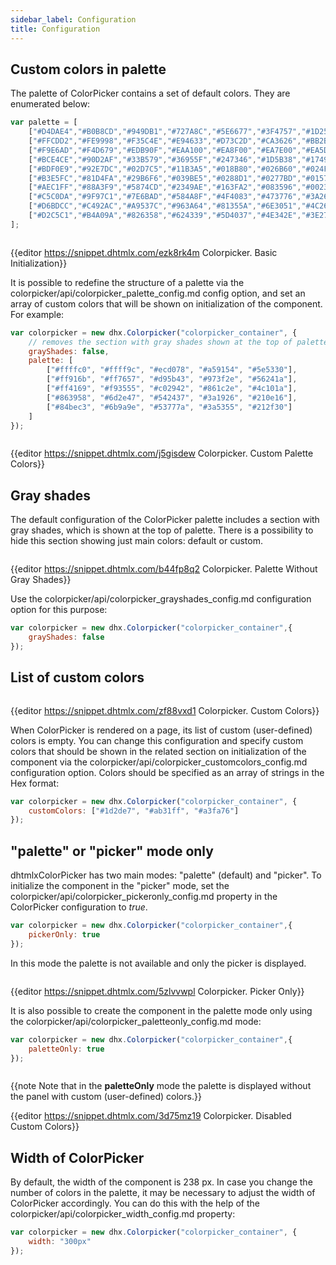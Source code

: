 ```yaml
---
sidebar_label: Configuration
title: Configuration
---          
```


Custom colors in palette
---------------------

The palette of ColorPicker contains a set of default colors. They are enumerated below:

~~~js
var palette = [
    ["#D4DAE4","#B0B8CD","#949DB1","#727A8C","#5E6677","#3F4757","#1D2534"],
    ["#FFCDD2","#FE9998","#F35C4E","#E94633","#D73C2D","#CA3626","#BB2B1A"],
    ["#F9E6AD","#F4D679","#EDB90F","#EAA100","#EA8F00","#EA7E00","#EA5D00"],
    ["#BCE4CE","#90D2AF","#33B579","#36955F","#247346","#1D5B38","#17492D"],
    ["#BDF0E9","#92E7DC","#02D7C5","#11B3A5","#018B80","#026B60","#024F43"],
    ["#B3E5FC","#81D4FA","#29B6F6","#039BE5","#0288D1","#0277BD","#01579B"],
    ["#AEC1FF","#88A3F9","#5874CD","#2349AE","#163FA2","#083596","#002381"],
    ["#C5C0DA","#9F97C1","#7E6BAD","#584A8F","#4F4083","#473776","#3A265F"],
    ["#D6BDCC","#C492AC","#A9537C","#963A64","#81355A","#6E3051","#4C2640"],
    ["#D2C5C1","#B4A09A","#826358","#624339","#5D4037","#4E342E","#3E2723"]
];
~~~

<img style="margin: 0px 0px 0px 20px; display: block;" src="colorpicker/default_palette.png" alt=""/>

{{editor    https://snippet.dhtmlx.com/ezk8rk4m	Colorpicker. Basic Initialization}}

It is possible to redefine the structure of a palette via the colorpicker/api/colorpicker_palette_config.md config option, and set an array of custom colors that will be shown on initialization of the component. 
For example:

~~~js
var colorpicker = new dhx.Colorpicker("colorpicker_container", {
    // removes the section with gray shades shown at the top of palette by default
    grayShades: false,
    palette: [
        ["#ffffc0", "#ffff9c", "#ecd078", "#a59154", "#5e5330"],
        ["#ff916b", "#ff7657", "#d95b43", "#973f2e", "#56241a"],
        ["#ff4169", "#f93555", "#c02942", "#861c2e", "#4c101a"],
        ["#863958", "#6d2e47", "#542437", "#3a1926", "#210e16"],
        ["#84bec3", "#6b9a9e", "#53777a", "#3a5355", "#212f30"]
    ]
});
~~~

<img style="margin: 0px 0px 0px 20px; display: block;" src="colorpicker/custom_palette.png" alt=""/>

{{editor    https://snippet.dhtmlx.com/j5gisdew	Colorpicker. Custom Palette Colors}}


Gray shades
-----------------------

The default configuration of the ColorPicker palette includes a section with gray shades, which is shown at the top of palette. There is a possibility to hide this section showing just main colors: default or custom.

<img style="margin: 0px 0px 0px 20px; display: block;" src="colorpicker/no_shades_palette.png" alt=""/>

{{editor    https://snippet.dhtmlx.com/b44fp8q2	Colorpicker. Palette Without Gray Shades}}

Use the colorpicker/api/colorpicker_grayshades_config.md configuration option for this purpose:

~~~js
var colorpicker = new dhx.Colorpicker("colorpicker_container",{
	grayShades: false
});
~~~

List of custom colors
---------------------

<img style="margin: 0px 0px 0px 20px; display: block;" src="colorpicker/custom_colors.png" alt=""/>

{{editor    https://snippet.dhtmlx.com/zf88vxd1	Colorpicker. Custom Colors}}

When ColorPicker is rendered on a page, its list of custom (user-defined) colors is empty. You can change this configuration and specify custom colors that should be shown in the related section on initialization of 
the component via the colorpicker/api/colorpicker_customcolors_config.md configuration option. Colors should be specified as an array of strings in the Hex format:

~~~js
var colorpicker = new dhx.Colorpicker("colorpicker_container", {
	customColors: ["#1d2de7", "#ab31ff", "#a3fa76"]
});
~~~

"palette" or "picker" mode only
--------------------

dhtmlxColorPicker has two main modes: "palette" (default) and "picker". To initialize the component in the "picker" mode, set the colorpicker/api/colorpicker_pickeronly_config.md property in the ColorPicker 
configuration to *true*.

~~~js
var colorpicker = new dhx.Colorpicker("colorpicker_container",{
	pickerOnly: true
});
~~~

In this mode the palette is not available and only the picker is displayed.

<img style="margin: 0px 0px 0px 20px; display: block;" src="colorpicker/picker_only.png" alt=""/>

{{editor    https://snippet.dhtmlx.com/5zlvvwpl	Colorpicker. Picker Only}}

It is also possible to create the component in the palette mode only using the colorpicker/api/colorpicker_paletteonly_config.md mode:

~~~js
var colorpicker = new dhx.Colorpicker("colorpicker_container",{
	paletteOnly: true
});
~~~

<img style="margin: 0px 0px 0px 20px; display: block;" src="colorpicker/palette_only.png" alt=""/>

{{note Note that in the **paletteOnly** mode the palette is displayed without the panel with custom (user-defined) colors.}}


{{editor    https://snippet.dhtmlx.com/3d75mz19	Colorpicker. Disabled Custom Colors}}


Width of ColorPicker
-------------------

By default, the width of the component is 238 px. In case you change the number of colors in the palette, it may be necessary to adjust the width of ColorPicker accordingly. You can do this with the help of the
colorpicker/api/colorpicker_width_config.md property:

~~~js
var colorpicker = new dhx.Colorpicker("colorpicker_container", {  
    width: "300px"              
});
~~~

